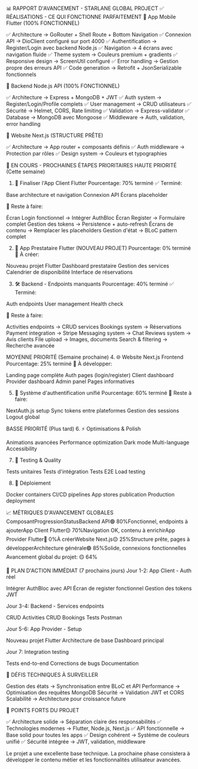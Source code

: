 📊 RAPPORT D'AVANCEMENT - STARLANE GLOBAL PROJECT
✅ RÉALISATIONS - CE QUI FONCTIONNE PARFAITEMENT
🎯 App Mobile Flutter (100% FONCTIONNEL)

✅ Architecture → GoRouter + Shell Route + Bottom Navigation
✅ Connexion API → DioClient configuré sur port 4000
✅ Authentification → Register/Login avec backend Node.js
✅ Navigation → 4 écrans avec navigation fluide
✅ Theme system → Couleurs premium + gradients
✅ Responsive design → ScreenUtil configuré
✅ Error handling → Gestion propre des erreurs API
✅ Code generation → Retrofit + JsonSerializable fonctionnels

🎯 Backend Node.js API (100% FONCTIONNEL)

✅ Architecture → Express + MongoDB + JWT
✅ Auth system → Register/Login/Profile complets
✅ User management → CRUD utilisateurs
✅ Sécurité → Helmet, CORS, Rate limiting
✅ Validation → Express-validator
✅ Database → MongoDB avec Mongoose
✅ Middleware → Auth, validation, error handling

🎯 Website Next.js (STRUCTURE PRÊTE)

✅ Architecture → App router + composants définis
✅ Auth middleware → Protection par rôles
✅ Design system → Couleurs et typographies

🔄 EN COURS - PROCHAINES ÉTAPES PRIORITAIRES
HAUTE PRIORITÉ (Cette semaine)

1. 📱 Finaliser l'App Client Flutter
   Pourcentage: 70% terminé
   ✅ Terminé:

Base architecture et navigation
Connexion API
Écrans placeholder

🔄 Reste à faire:

Écran Login fonctionnel → Intégrer AuthBloc
Écran Register → Formulaire complet
Gestion des tokens → Persistence + auto-refresh
Écrans de contenu → Remplacer les placeholders
Gestion d'état → BLoC pattern complet

2. 📲 App Prestataire Flutter (NOUVEAU PROJET)
   Pourcentage: 0% terminé
   🔄 À créer:

Nouveau projet Flutter
Dashboard prestataire
Gestion des services
Calendrier de disponibilité
Interface de réservations

3. 🛠️ Backend - Endpoints manquants
   Pourcentage: 40% terminé
   ✅ Terminé:

Auth endpoints
User management
Health check

🔄 Reste à faire:

Activities endpoints → CRUD services
Bookings system → Réservations
Payment integration → Stripe
Messaging system → Chat
Reviews system → Avis clients
File upload → Images, documents
Search & filtering → Recherche avancée

MOYENNE PRIORITÉ (Semaine prochaine) 4. 🌐 Website Next.js Frontend
Pourcentage: 25% terminé
🔄 À développer:

Landing page complète
Auth pages (login/register)
Client dashboard
Provider dashboard
Admin panel
Pages informatives

5. 🔐 Système d'authentification unifié
   Pourcentage: 60% terminé
   🔄 Reste à faire:

NextAuth.js setup
Sync tokens entre plateformes
Gestion des sessions
Logout global

BASSE PRIORITÉ (Plus tard) 6. ⚡ Optimisations & Polish

Animations avancées
Performance optimization
Dark mode
Multi-language
Accessibility

7. 🧪 Testing & Quality

Tests unitaires
Tests d'intégration
Tests E2E
Load testing

8. 🚀 Déploiement

Docker containers
CI/CD pipelines
App stores publication
Production deployment

📈 MÉTRIQUES D'AVANCEMENT GLOBALES
ComposantProgressionStatusBackend API🟢 80%Fonctionnel, endpoints à ajouterApp Client Flutter🟡 70%Navigation OK, contenu à enrichirApp Provider Flutter🔴 0%À créerWebsite Next.js🟡 25%Structure prête, pages à développerArchitecture générale🟢 85%Solide, connexions fonctionnelles
Avancement global du projet: 🟡 64%

🎯 PLAN D'ACTION IMMÉDIAT (7 prochains jours)
Jour 1-2: App Client - Auth réel

Intégrer AuthBloc avec API
Écran de register fonctionnel
Gestion des tokens JWT

Jour 3-4: Backend - Services endpoints

CRUD Activities
CRUD Bookings
Tests Postman

Jour 5-6: App Provider - Setup

Nouveau projet Flutter
Architecture de base
Dashboard principal

Jour 7: Integration testing

Tests end-to-end
Corrections de bugs
Documentation

🚧 DÉFIS TECHNIQUES À SURVEILLER

Gestion des états → Synchronisation entre BLoC et API
Performance → Optimisation des requêtes MongoDB
Sécurité → Validation JWT et CORS
Scalabilité → Architecture pour croissance future

💪 POINTS FORTS DU PROJET

✅ Architecture solide → Séparation claire des responsabilités
✅ Technologies modernes → Flutter, Node.js, Next.js
✅ API fonctionnelle → Base solid pour toutes les apps
✅ Design cohérent → Système de couleurs unifié
✅ Sécurité intégrée → JWT, validation, middleware

Le projet a une excellente base technique. La prochaine phase consistera à développer le contenu métier et les fonctionnalités utilisateur avancées.

